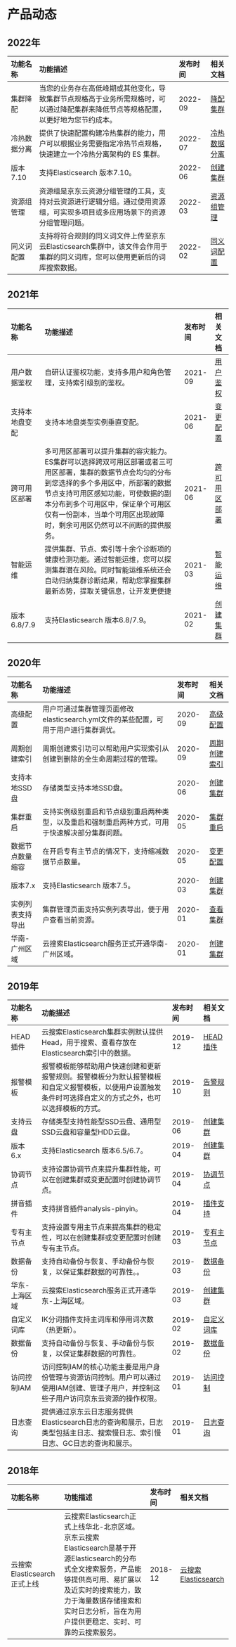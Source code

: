 # 产品动态

## 2022年
| 功能名称 | 功能描述 | 发布时间 | 相关文档|
| :---------------| :--------------|:------------|:--------|
| 集群降配 | 当您的业务存在高低峰期或其他变化，导致集群节点规格高于业务所需规格时，可以通过降配集群来降低节点等规格配置，以更好地为您节约成本。 | 2022-09 |[降配集群](https://docs.jdcloud.com/cn/jcs-for-elasticsearch/Cluster_Shrink) |
|冷热数据分离|提供了快速配置构建冷热集群的能力，用户可以根据业务需要指定冷热节点规格，快速建立一个冷热分离架构的 ES 集群。|2022-07|[冷热数据分离](https://docs.jdcloud.com/cn/jcs-for-elasticsearch/Warm-Node)|
|版本7.10|支持Elasticsearch 版本7.10。|2022-06|[创建集群](https://docs.jdcloud.com/cn/jcs-for-elasticsearch/create-es)|
|资源组管理|资源组是京东云资源分组管理的工具，支持对云资源进行逻辑分组。通过使用资源组，可实现多项目或多应用场景下的资源分组管理问题。|2022-03|[资源组管理](https://docs.jdcloud.com/cn/jcs-for-elasticsearch/resource-group-introduction)|
|同义词配置|支持将符合规则的同义词文件上传至京东云Elasticsearch集群中，该文件会作用于集群的同义词库，您可以使用更新后的词库搜索数据。|2022-02|[同义词配置](https://docs.jdcloud.com/cn/jcs-for-elasticsearch/synonymdic)|

## 2021年
| 功能名称 | 功能描述 | 发布时间 | 相关文档|
| :---------------| :--------------|:------------|:--------|
|用户数据鉴权|自研认证鉴权功能，支持多用户和角色管理，支持索引级别的鉴权。|2021-09|[用户鉴权](https://docs.jdcloud.com/cn/jcs-for-elasticsearch/auth_introduction)|
|支持本地盘变配|支持本地盘类型实例垂直变配。|2021-06|[变更配置](https://docs.jdcloud.com/cn/jcs-for-elasticsearch/change-es)|
|跨可用区部署|多可用区部署可以提升集群的容灾能力。ES集群可以选择跨双可用区部署或者三可用区部署，集群的数据节点会均匀的分布到您选择的多个多用区中，所部署的数据节点支持可用区感知功能，可使数据的副本分布到多个可用区中，保证单个可用区仅有一份副本，当单个可用区出现故障时，剩余可用区仍然可以不间断的提供服务。|2021-06|[跨可用区部署](https://docs.jdcloud.com/cn/jcs-for-elasticsearch/multiaz-es)|
|智能运维|提供集群、节点、索引等十余个诊断项的健康检测功能。通过智能运维，您可以探测集群潜在风险。同时智能运维系统还会自动归纳集群诊断结果，帮助您掌握集群最新态势，提取关键信息，让开发更便捷|2021-03|[智能运维](https://docs.jdcloud.com/cn/jcs-for-elasticsearch/health_check_introduction)|
|版本6.8/7.9|支持Elasticsearch 版本6.8/7.9。|2021-02|[创建集群](https://docs.jdcloud.com/cn/jcs-for-elasticsearch/create-es)|

## 2020年
| 功能名称 | 功能描述 | 发布时间 | 相关文档|
| :---------------| :--------------|:------------|:--------|
|高级配置|用户可通过集群管理页面修改elasticsearch.yml文件的某些配置，可用于用户进行集群调优。|2020-09|[高级配置](https://docs.jdcloud.com/cn/jcs-for-elasticsearch/configure)|
|周期创建索引|周期创建索引功可以帮助用户实现索引从创建到删除的全生命周期过程的管理。|2020-09|[周期创建索引](https://docs.jdcloud.com/cn/jcs-for-elasticsearch/index)|
|支持本地SSD盘|存储类型支持本地SSD盘。|2020-06|[创建集群](https://docs.jdcloud.com/cn/jcs-for-elasticsearch/create-es)|
|集群重启|支持实例级别重启和节点级别重启两种类型，以及重启和强制重启两种方式，可用于快速解决部分集群问题。|2020-05|[集群重启](https://docs.jdcloud.com/cn/jcs-for-elasticsearch/reboot)|
|数据节点数量缩容|在开启专有主节点的情况下，支持缩减数据节点数量。|2020-05|[变更配置](https://docs.jdcloud.com/cn/jcs-for-elasticsearch/change-es)|
|版本7.x|支持Elasticsearch 版本7.5。|2020-03|[创建集群](https://docs.jdcloud.com/cn/jcs-for-elasticsearch/create-es)|
|实例列表支持导出|集群管理页面支持实例列表导出，便于用户查看当前资源。|2020-01|[查看集群](https://docs.jdcloud.com/cn/jcs-for-elasticsearch/view-es)|
|华南-广州区域|云搜索Elasticsearch服务正式开通华南-广州区域。|2020-01|[创建集群](https://docs.jdcloud.com/cn/jcs-for-elasticsearch/create-es)|

## 2019年
| 功能名称 | 功能描述 | 发布时间 | 相关文档|
| :---------------| :--------------|:------------|:--------|
|HEAD插件|云搜索Elasticsearch集群实例默认提供Head，用于搜索、查看存放在Elasticsearch索引中的数据。|2019-12|[HEAD插件](https://docs.jdcloud.com/cn/jcs-for-elasticsearch/head)|
|报警模板|报警模板能够帮助用户快速创建和更新报警规则。报警模板分为默认报警模板和自定义报警模板，以便用户设置触发条件时可选择自定义的方式之外，也可以选择模板的方式。|2019-10|[告警规则](https://docs.jdcloud.com/cn/jcs-for-elasticsearch/monitor_rules)|
|支持云盘|存储类型支持性能型SSD云盘、通用型SSD云盘和容量型HDD云盘。|2019-06|[创建集群](https://docs.jdcloud.com/cn/jcs-for-elasticsearch/create-es)|
|版本6.x|支持Elasticsearch 版本6.5/6.7。|2019-04|[创建集群](https://docs.jdcloud.com/cn/jcs-for-elasticsearch/create-es)|
|协调节点|支持设置协调节点来提升集群性能，可以在创建集群或变更配置时创建协调节点。|2019-04|[协调节点](https://docs.jdcloud.com/cn/jcs-for-elasticsearch/coordination_node)|
|拼音插件|支持拼音插件analysis-pinyin。|2019-04|[插件支持](https://docs.jdcloud.com/cn/jcs-for-elasticsearch/ik)|
|专有主节点|支持设置专用主节点来提高集群的稳定性，可以在创建集群或变更配置时创建专有主节点。|2019-03|[专有主节点](https://docs.jdcloud.com/cn/jcs-for-elasticsearch/dedicated-master)|
|数据备份|支持自动备份与恢复、手动备份与恢复，以保证集群数据的可靠性。。|2019-03|[数据备份](https://docs.jdcloud.com/cn/jcs-for-elasticsearch/creatsnapshot)|
|华东-上海区域|云搜索Elasticsearch服务正式开通华东-上海区域。|2019-03|[创建集群](https://docs.jdcloud.com/cn/jcs-for-elasticsearch/create-es)|
|自定义词库|IK分词插件支持主词库和停用词次数（热更新）。|2019-02|[自定义词库](https://docs.jdcloud.com/cn/jcs-for-elasticsearch/dic)|
|数据备份|支持自动备份与恢复、手动备份与恢复，以保证集群数据的可靠性。|2019-02|[数据备份](https://docs.jdcloud.com/cn/jcs-for-elasticsearch/creatsnapshot)|
|访问控制IAM|访问控制IAM的核心功能主要是用户身份管理与资源访问控制。用户可以通过使用IAM创建、管理子用户，并控制这些子用户访问京东云资源的操作权限。|2019-01|[访问控制](https://docs.jdcloud.com/cn/jcs-for-elasticsearch/control)|
|日志查询|提供通过京东云日志服务提供Elasticsearch日志的查询和展示，日志类型包括主日志、搜索慢日志、索引慢日志、GC日志的查询和展示。|2019-01|[日志查询](https://docs.jdcloud.com/cn/jcs-for-elasticsearch/eslog)|

## 2018年
| 功能名称 | 功能描述 | 发布时间 | 相关文档|
| :---------------| :--------------|:------------|:--------|
|云搜索Elasticsearch正式上线|云搜索Elasticsearch正式上线华北-北京区域。京东云搜索Elasticsearch是基于开源Elasticsearch的分布式全文搜索服务，产品能够提供高可用、易扩展以及近实时的搜索能力，致力于海量数据存储搜索和实时日志分析，旨在为用户提供更稳定、实时、可靠的云搜索服务。|2018-12|[云搜索Elasticsearch](https://docs.jdcloud.com/cn/jcs-for-elasticsearch/product-overview)|
